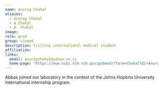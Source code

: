```yaml
---
name: Anurag Chahal
aliases:
  - Anurag Chahal
  - A Chahal
  - A. Chahal
image: 
role: grad
group: vismed
description: Visiting international medical student
affiliation: 
links:
  email: anuragchahal@yahoo.co.in
  home-page: "https://www.ncbi.nlm.nih.gov/pubmed/?term=Chahal%2C+Anurag"
---
```


Abbas joined our laboratory in the context of the Johns Hopkins University International internship program.